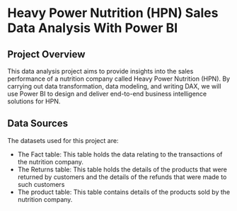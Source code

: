 # Heavy Power Nutrition (HPN) Sales Data Analysis With Power BI

## Project Overview
This data analysis project aims to provide insights into the sales performance of a nutrition company called Heavy Power Nutrition (HPN). By carrying out data transformation, data modeling, and writing DAX, we will use Power BI to design and deliver end-to-end business intelligence solutions for HPN.

## Data Sources
The datasets used for this project are: 
- The Fact table: This table holds the data relating to the transactions of the nutrition company.
- The Returns table: This table holds the details of the products that were returned by customers and the details of the refunds that were  made to such customers
- The product table: This table contains details of the products sold by the nutrition company.
